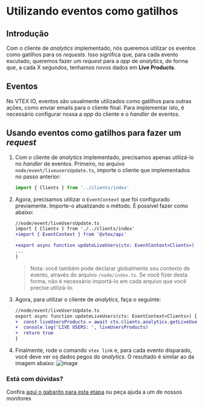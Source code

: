   # Utilizando eventos como gatilhos

## Introdução

Com o cliente de _analytics_ implementado, nós queremos utilizar os eventos como gatilhos para os _requests_. Isso significa que, para cada evento escutado, queremos fazer um _request_ para a _app_ de _analytics_, de forma que, a cada X segundos, tenhamos novos dados em **Live Products**.

## Eventos

No VTEX IO, eventos são usualmente utilizados como gatilhos para outras ações, como enviar emails para o cliente final. Para implementar isto, é necessário configurar nossa a _app_ do cliente e o _handler_ de eventos.

## Usando eventos como gatilhos para fazer um _request_

1. Com o cliente de _analytics_ implementado, precisamos apenas utilizá-lo no _handler_ de eventos. Primeiro, no arquivo `node/event/liveusersUpdate.ts`, importe o cliente que implementados no passo anterior:

   ```ts
   import { Clients } from '../clients/index'
   ```

2. Agora, precisamos utilizar o `EventContext` que foi configurado previamente. Importe-o atualizando o método. É possível fazer como abaixo:

   ```diff
   //node/event/liveUsersUpdate.ts
   import { Clients } from './../clients/index'
   +import { EventContext } from '@vtex/api'

   +export async function updateLiveUsers(ctx: EventContext<Clients>) {
   ...
   }
   ```

   > Nota: você também pode declarar globalmente seu contexto de evento, através do arquivo `/node/index.ts`. Se você fizer desta forma, não é necessário importá-lo em cada arquivo que você precise utilizá-lo.

3. Agora, para utilizar o cliente de _analytics_, faça o seguinte:

   ```diff
   //node/event/liveUsersUpdate.ts
   export async function updateLiveUsers(ctx: EventContext<Clients>) {
   +  const liveUsersProducts = await ctx.clients.analytics.getLiveUsers()
   +  console.log('LIVE USERS: ', liveUsersProducts)
   +  return true
   }
   ```

4. Finalmente, rode o comando `vtex link` e, para cada evento disparado, você deve ver os dados pegos do _analytics_. O resultado é similar ao da imagem abaixo:
   ![image](https://user-images.githubusercontent.com/43679629/85150833-69ffda80-b229-11ea-9260-b9255adf7d9c.png)


  ### Está com dúvidas?

  Confira [aqui o gabarito para esta etapa](https://vtex-enterprise-group.readme.io/learning/docs/course-service-course-step05events-triggers-answersheet) ou peça ajuda a um de nossos monitores